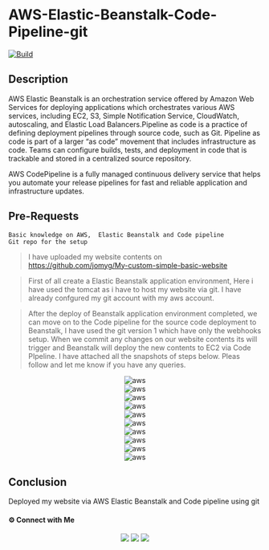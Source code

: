 # AWS-Elastic-Beanstalk-Code-Pipeline-git

[![Build](https://travis-ci.org/joemccann/dillinger.svg?branch=master)](https://travis-ci.org/joemccann/dillinger)

## Description

AWS Elastic Beanstalk is an orchestration service offered by Amazon Web Services for deploying applications which orchestrates various AWS services, including EC2, S3, Simple Notification Service, CloudWatch, autoscaling, and Elastic Load Balancers.Pipeline as code is a practice of defining deployment pipelines through source code, such as Git. Pipeline as code is part of a larger “as code” movement that includes infrastructure as code. Teams can configure builds, tests, and deployment in code that is trackable and stored in a centralized source repository.

AWS CodePipeline is a fully managed continuous delivery service that helps you automate your release pipelines for fast and reliable application and infrastructure updates.

## Pre-Requests
```
Basic knowledge on AWS,  Elastic Beanstalk and Code pipeline
Git repo for the setup
```
> I have uploaded my website contents on https://github.com/jomyg/My-custom-simple-basic-website

> First of all create a Elastic Beanstalk application environment, Here i have used the tomcat as i have to host my website via git. I have already confgured my git account with my aws account.

> After the deploy of Beanstalk application environment completed, we can move on to the Code pipeline for the source code deployment to Beanstalk, I have used the git version 1 which have only the webhooks setup. When we commit any changes on our website contents its will trigger and Beanstalk will deploy the new contents to EC2 via Code PIpeline. I have attached all the snapshots of steps below. Pleas follow and let me know if you have any queries. 


<center><img alt="aws" src="1-beanstalk.png"> </img></center>
<center><img alt="aws" src="creationinprogress-02.png"> </img></center>
<center><img alt="aws" src="creationcompleted-03.png"> </img></center>
<center><img alt="aws" src="4-pipeline-creation.png"> </img></center>
<center><img alt="aws" src="7-creation.png"> </img></center>
<center><img alt="aws" src="10-site.png"> </img></center>
<center><img alt="aws" src="11-secondcommitdoneongit.png"> </img></center>
<center><img alt="aws" src="12.png"> </img></center>
<center><img alt="aws" src="13-changes-triggers.png"> </img></center>
<center><img alt="aws" src="14site.png"> </img></center>


## Conclusion

Deployed my website via AWS Elastic Beanstalk and Code pipeline using git


#### ⚙️ Connect with Me

<p align="center">
<a href="mailto:jomyambattil@gmail.com"><img src="https://img.shields.io/badge/Gmail-D14836?style=for-the-badge&logo=gmail&logoColor=white"/></a>
<a href="https://www.linkedin.com/in/jomygeorge11"><img src="https://img.shields.io/badge/LinkedIn-0077B5?style=for-the-badge&logo=linkedin&logoColor=white"/></a> 
<a href="https://www.instagram.com/therealjomy"><img src="https://img.shields.io/badge/Instagram-E4405F?style=for-the-badge&logo=instagram&logoColor=white"/></a><br />

